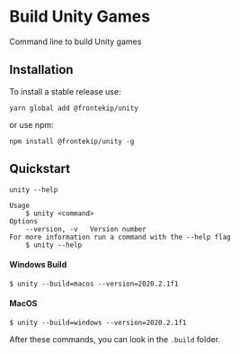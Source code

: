 # Build Unity Games

Command line to build Unity games


## Installation 

To install a stable release use:

    yarn global add @frontekip/unity
    
or use npm:

    npm install @frontekip/unity -g


## Quickstart 

    unity --help
    
```JS
Usage
    $ unity <command>
Options
    --version, -v   Version number
For more information run a command with the --help flag
    $ unity --help
```

#### Windows Build

    $ unity --build=macos --version=2020.2.1f1
    
#### MacOS

    $ unity --build=windows --version=2020.2.1f1
    

After these commands, you can look in the `.build` folder.
